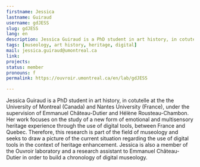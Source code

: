 ```yaml
---
firstname: Jessica
lastname: Guiraud
username: gdJESS
slug: gdJESS
lang: en
description: Jessica Guiraud is a PhD student in art history, in cotutelle at the University of Montreal (Canada) and Nantes University (France). Her work focuses on the study of a new form of emotional and multisensory heritage experience through the use of digital tools, between France and Quebec.
tags: [museology, art history, heritage, digital] 
mail: jessica.guiraud@umontreal.ca
link: 
projects: 
status: member
pronouns: f
permalink: https://ouvroir.umontreal.ca/en/lab/gdJESS

---
```

Jessica Guiraud is a PhD student in art history, in cotutelle at the the University of Montreal (Canada) and Nantes University (France), under the supervision of Emmanuel Château-Dutier and Hélène Rousteau-Chambon. Her work focuses on the study of a new form of emotional and multisensory heritage experience through the use of digital tools, between France and Quebec. Therefore, this research is part of the field of museology and seeks to draw a picture of the current situation regarding the use of digital tools in the context of heritage enhancement. Jessica is also a member of the Ouvroir laboratory and a research assistant to Emmanuel Château-Dutier in order to build a chronology of digital museology.

